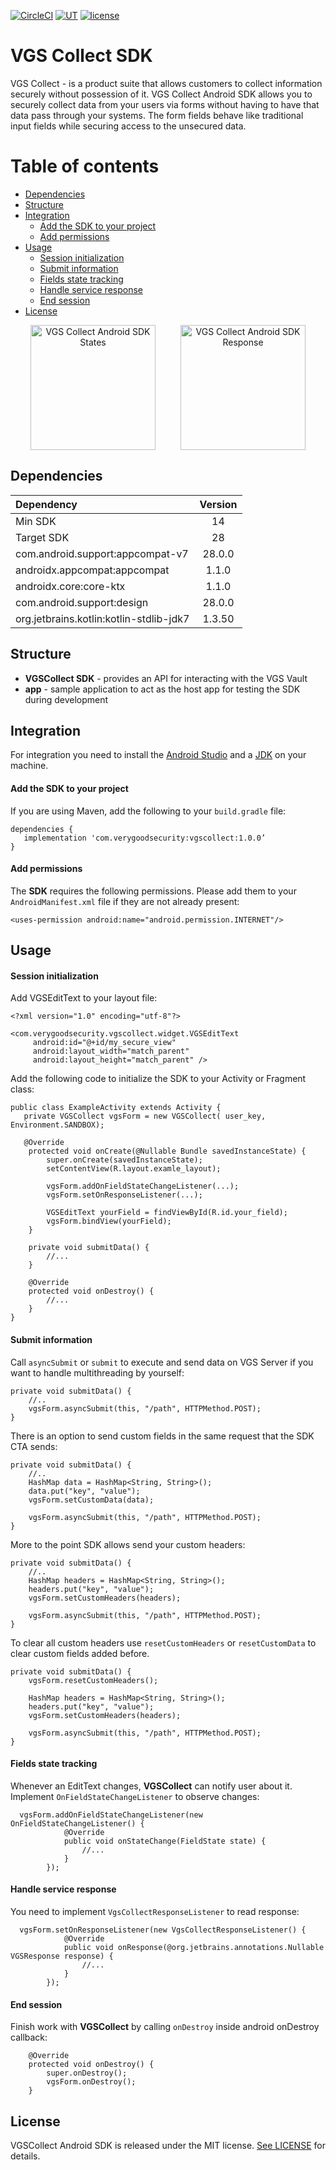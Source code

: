 [![CircleCI](https://circleci.com/gh/verygoodsecurity/vgs-collect-android/tree/master.svg?style=svg&circle-token=24087545f8aff3cee11ebe55330d2df778a7bb1f)](https://circleci.com/gh/verygoodsecurity/vgs-collect-android/tree/master)
[![UT](https://img.shields.io/badge/Unit_Test-pass-green)]()
[![license](https://img.shields.io/badge/License-MIT-green.svg)](https://github.com/verygoodsecurity/vgs-collect-android/blob/master/LICENSE)

# VGS Collect SDK 

VGS Collect - is a product suite that allows customers to collect information securely without possession of it. VGS Collect Android SDK allows you to securely collect data from your users via forms without having to have that data pass through your systems. The form fields behave like traditional input fields while securing access to the unsecured data.

Table of contents
=================

<!--ts-->
   * [Dependencies](#dependencies)
   * [Structure](#structure)
   * [Integration](#integration)
      * [Add the SDK to your project](#add-the-sdk-to-your-project)
      * [Add permissions](#add-permissions)
   * [Usage](#usage)
      * [Session initialization](#session-initialization)
      * [Submit information](#submit-information)
      * [Fields state tracking](#fields-state-tracking)
      * [Handle service response](#handle-service-response)
      * [End session](#end-session)
   * [License](#license)
<!--te-->

<p align="center">
<img src="https://github.com/verygoodsecurity/vgs-collect-android/blob/master/vgs-collect-android-state.png" width="200" alt="VGS Collect Android SDK States" hspace="20"><img src="https://github.com/verygoodsecurity/vgs-collect-android/blob/master/vgs-collect-android-response.png" width="200" alt="VGS Collect Android SDK Response" hspace="20">
</p>

## Dependencies

| Dependency | Version |
| :--- | :---: |
| Min SDK | 14 |
| Target SDK | 28 |
| com.android.support:appcompat-v7 | 28.0.0 |
| androidx.appcompat:appcompat | 1.1.0 |
| androidx.core:core-ktx | 1.1.0 |
| com.android.support:design | 28.0.0 |
| org.jetbrains.kotlin:kotlin-stdlib-jdk7 | 1.3.50 |

## Structure
* **VGSCollect SDK** - provides an API for interacting with the VGS Vault
* **app** - sample application to act as the host app for testing the SDK during development

## Integration 
For integration you need to install the [Android Studio](http://developer.android.com/sdk/index.html) and a [JDK](http://www.oracle.com/technetwork/java/javase/downloads/jdk8-downloads-2133151.html) on your machine.

#### Add the SDK to your project
If you are using Maven, add the following to your `build.gradle` file:
```
dependencies {
   implementation 'com.verygoodsecurity:vgscollect:1.0.0’
}
```
#### Add permissions
The **SDK** requires the following permissions. Please add them to your `AndroidManifest.xml` file if they are not already present:
```
<uses-permission android:name="android.permission.INTERNET"/>
```

## Usage

#### Session initialization
Add VGSEditText to your layout file:
```
<?xml version="1.0" encoding="utf-8"?>

<com.verygoodsecurity.vgscollect.widget.VGSEditText
  	 android:id="@+id/my_secure_view"
   	 android:layout_width="match_parent"
  	 android:layout_height="match_parent" />
```

Add the following code to initialize the SDK to your Activity or Fragment class:
```
public class ExampleActivity extends Activity {
   private VGSCollect vgsForm = new VGSCollect( user_key, Environment.SANDBOX);
   
   @Override
    protected void onCreate(@Nullable Bundle savedInstanceState) {
        super.onCreate(savedInstanceState);
        setContentView(R.layout.examle_layout);
        
        vgsForm.addOnFieldStateChangeListener(...);
        vgsForm.setOnResponseListener(...);
        
        VGSEditText yourField = findViewById(R.id.your_field);
        vgsForm.bindView(yourField);
    }
    
    private void submitData() {
        //...
    }
    
    @Override
    protected void onDestroy() {
        //...
    }
}
```

#### Submit information
Call `asyncSubmit` or `submit` to execute and send data on VGS Server if you want to handle multithreading by yourself:
```
private void submitData() {
    //..
    vgsForm.asyncSubmit(this, "/path", HTTPMethod.POST);
}
```

There is an option to send custom fields in the same request that the SDK CTA sends:
```
private void submitData() {
    //..
    HashMap data = HashMap<String, String>();
    data.put("key", "value");
    vgsForm.setCustomData(data);
    
    vgsForm.asyncSubmit(this, "/path", HTTPMethod.POST);
}
```

More to the point SDK allows send your custom headers:
```
private void submitData() {
    //..
    HashMap headers = HashMap<String, String>();
    headers.put("key", "value");
    vgsForm.setCustomHeaders(headers);
    
    vgsForm.asyncSubmit(this, "/path", HTTPMethod.POST);
}
```

To clear all custom headers use `resetCustomHeaders` or `resetCustomData` to clear custom fields added before.
```
private void submitData() {
    vgsForm.resetCustomHeaders();
    
    HashMap headers = HashMap<String, String>();
    headers.put("key", "value");
    vgsForm.setCustomHeaders(headers);
    
    vgsForm.asyncSubmit(this, "/path", HTTPMethod.POST);
}
```

#### Fields state tracking
Whenever an EditText changes, **VGSCollect** can notify user about it. Implement `OnFieldStateChangeListener` to observe changes:
```
  vgsForm.addOnFieldStateChangeListener(new OnFieldStateChangeListener() {
            @Override
            public void onStateChange(FieldState state) {
                //...
            }
        });
```

#### Handle service response
You need to implement `VgsCollectResponseListener` to read response:
```
  vgsForm.setOnResponseListener(new VgsCollectResponseListener() {
            @Override
            public void onResponse(@org.jetbrains.annotations.Nullable VGSResponse response) {
                //...
            }
        });
```

#### End session
Finish work with **VGSCollect** by calling `onDestroy` inside android onDestroy callback:
```
    @Override
    protected void onDestroy() {
        super.onDestroy();
        vgsForm.onDestroy();
    }
 ```

## License
VGSCollect Android SDK is released under the MIT license. [See LICENSE](https://github.com/verygoodsecurity/vgs-collect-android/blob/master/LICENSE) for details.
